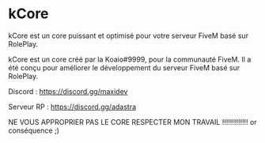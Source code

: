 # kCore

kCore est un core puissant et optimisé pour votre serveur FiveM basé sur RolePlay.

kCore est un core créé par la Koaio#9999, pour la communauté FiveM. Il a été conçu pour améliorer le développement du serveur FiveM basé sur RolePlay.

Discord : https://discord.gg/maxidev

Serveur RP : https://discord.gg/adastra

NE VOUS APPROPRIER PAS LE CORE RESPECTER MON TRAVAIL !!!!!!!!!!!!! or conséquence ;)

